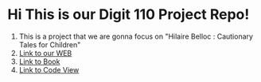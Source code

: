 # Hi This is our Digit 110 Project Repo!
 1. This is a project that we are gonna focus on "Hilaire Belloc : Cautionary Tales for Children"
 2. [Link to our WEB](https://gzc5211.github.io/Hilaire-Belloc-1-Cautionary-Tales-for-Children/)
 3. [Link to Book](https://www.gutenberg.org/files/27424/27424-h/27424-h.htm)
 4. [Link to Code View](https://gzc5211.github.io/Hilaire-Belloc-1-Cautionary-Tales-for-Children/codeview.html)
